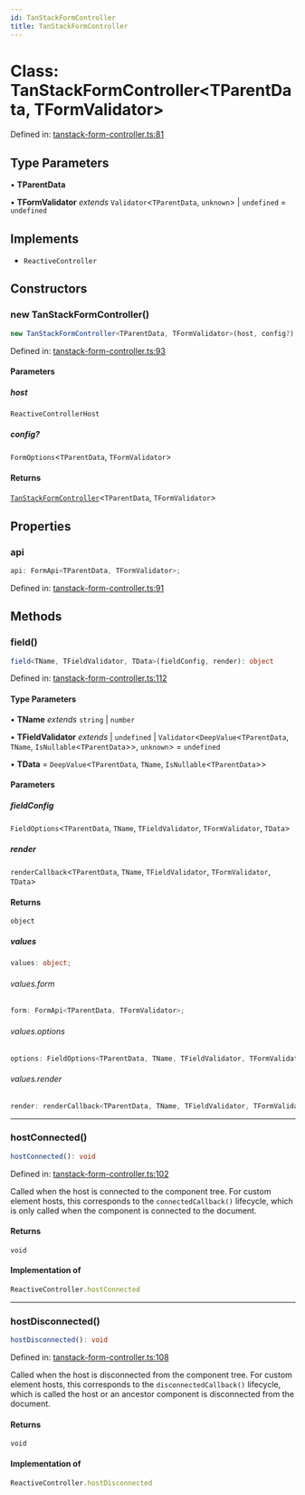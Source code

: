 ```yaml
---
id: TanStackFormController
title: TanStackFormController
---
```


# Class: TanStackFormController\<TParentData, TFormValidator\>

Defined in: [tanstack-form-controller.ts:81](https://github.com/TanStack/form/blob/main/packages/lit-form/src/tanstack-form-controller.ts#L81)

## Type Parameters

• **TParentData**

• **TFormValidator** *extends* `Validator`\<`TParentData`, `unknown`\> \| `undefined` = `undefined`

## Implements

- `ReactiveController`

## Constructors

### new TanStackFormController()

```ts
new TanStackFormController<TParentData, TFormValidator>(host, config?): TanStackFormController<TParentData, TFormValidator>
```

Defined in: [tanstack-form-controller.ts:93](https://github.com/TanStack/form/blob/main/packages/lit-form/src/tanstack-form-controller.ts#L93)

#### Parameters

##### host

`ReactiveControllerHost`

##### config?

`FormOptions`\<`TParentData`, `TFormValidator`\>

#### Returns

[`TanStackFormController`](tanstackformcontroller.md)\<`TParentData`, `TFormValidator`\>

## Properties

### api

```ts
api: FormApi<TParentData, TFormValidator>;
```

Defined in: [tanstack-form-controller.ts:91](https://github.com/TanStack/form/blob/main/packages/lit-form/src/tanstack-form-controller.ts#L91)

## Methods

### field()

```ts
field<TName, TFieldValidator, TData>(fieldConfig, render): object
```

Defined in: [tanstack-form-controller.ts:112](https://github.com/TanStack/form/blob/main/packages/lit-form/src/tanstack-form-controller.ts#L112)

#### Type Parameters

• **TName** *extends* `string` \| `number`

• **TFieldValidator** *extends* 
  \| `undefined`
  \| `Validator`\<`DeepValue`\<`TParentData`, `TName`, `IsNullable`\<`TParentData`\>\>, `unknown`\> = `undefined`

• **TData** = `DeepValue`\<`TParentData`, `TName`, `IsNullable`\<`TParentData`\>\>

#### Parameters

##### fieldConfig

`FieldOptions`\<`TParentData`, `TName`, `TFieldValidator`, `TFormValidator`, `TData`\>

##### render

`renderCallback`\<`TParentData`, `TName`, `TFieldValidator`, `TFormValidator`, `TData`\>

#### Returns

`object`

##### values

```ts
values: object;
```

###### values.form

```ts
form: FormApi<TParentData, TFormValidator>;
```

###### values.options

```ts
options: FieldOptions<TParentData, TName, TFieldValidator, TFormValidator, TData>;
```

###### values.render

```ts
render: renderCallback<TParentData, TName, TFieldValidator, TFormValidator, TData>;
```

***

### hostConnected()

```ts
hostConnected(): void
```

Defined in: [tanstack-form-controller.ts:102](https://github.com/TanStack/form/blob/main/packages/lit-form/src/tanstack-form-controller.ts#L102)

Called when the host is connected to the component tree. For custom
element hosts, this corresponds to the `connectedCallback()` lifecycle,
which is only called when the component is connected to the document.

#### Returns

`void`

#### Implementation of

```ts
ReactiveController.hostConnected
```

***

### hostDisconnected()

```ts
hostDisconnected(): void
```

Defined in: [tanstack-form-controller.ts:108](https://github.com/TanStack/form/blob/main/packages/lit-form/src/tanstack-form-controller.ts#L108)

Called when the host is disconnected from the component tree. For custom
element hosts, this corresponds to the `disconnectedCallback()` lifecycle,
which is called the host or an ancestor component is disconnected from the
document.

#### Returns

`void`

#### Implementation of

```ts
ReactiveController.hostDisconnected
```
